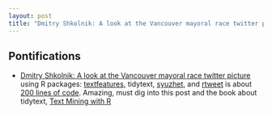 ```yaml
---
layout: post
title: "Dmitry Shkolnik: A look at the Vancouver mayoral race twitter picture using R packages: textfeatures, Text Mining with R's tidytext, syuzhet, rtweet: 200 lines of code"
---
```


## Pontifications

* [Dmitry Shkolnik: A look at the Vancouver mayoral race twitter picture](https://www.dshkol.com/2018/vancouver-mayor-race-twitter/) using R packages: [textfeatures](https://cran.r-project.org/web/packages/textfeatures/index.html), tidytext, [syuzhet](https://cran.r-project.org/package=syuzhet), and [rtweet](https://rtweet.info/) is about [200 lines of code](https://github.com/dshkol/scratchpad/blob/master/content/post/2018-10-01-a-look-at-the-vancouver-mayor-twitter-picture.Rmd). Amazing, must dig into this post and the book about tidytext, [Text Mining with R](https://www.tidytextmining.com/) 


